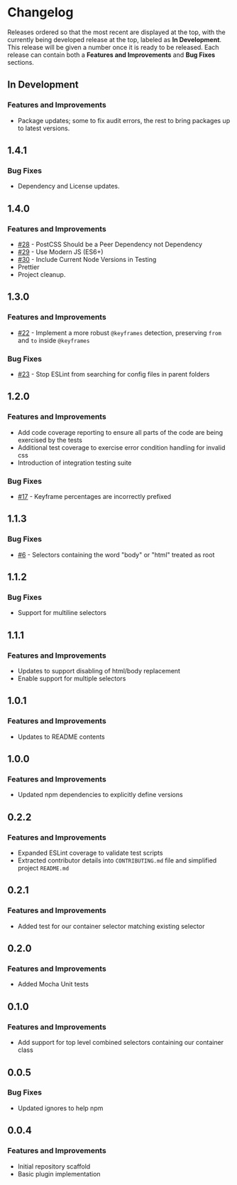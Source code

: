 # Changelog

Releases ordered so that the most recent are displayed at the top, with the currently being developed release at the top, labeled as **In Development**. This release will be given a number once it is ready to be released. Each release can contain both a **Features and Improvements** and **Bug Fixes** sections.

## In Development

### Features and Improvements

* Package updates; some to fix audit errors, the rest to bring packages up to latest versions.

## 1.4.1

### Bug Fixes

-   Dependency and License updates.

## 1.4.0

### Features and Improvements

-   [#28](https://github.com/dbtedman/postcss-prefixwrap/issues/28) - PostCSS Should be a Peer Dependency not Dependency
-   [#29](https://github.com/dbtedman/postcss-prefixwrap/issues/29) - Use Modern JS (ES6+)
-   [#30](https://github.com/dbtedman/postcss-prefixwrap/issues/30) - Include Current Node Versions in Testing
-   Prettier
-   Project cleanup.

## 1.3.0

### Features and Improvements

-   [#22](https://github.com/dbtedman/postcss-prefixwrap/pull/22) - Implement a more robust `@keyframes` detection, preserving `from` and `to` inside `@keyframes`

### Bug Fixes

-   [#23](https://github.com/dbtedman/postcss-prefixwrap/pull/23) - Stop ESLint from searching for config files in parent folders

## 1.2.0

### Features and Improvements

-   Add code coverage reporting to ensure all parts of the code are being exercised by the tests
-   Additional test coverage to exercise error condition handling for invalid css
-   Introduction of integration testing suite

### Bug Fixes

-   [#17](https://github.com/dbtedman/postcss-prefixwrap/issues/17) - Keyframe percentages are incorrectly prefixed

## 1.1.3

### Bug Fixes

-   [#6](https://github.com/dbtedman/postcss-prefixwrap/issues/6) - Selectors containing the word "body" or "html" treated as root

## 1.1.2

### Bug Fixes

-   Support for multiline selectors

## 1.1.1

### Features and Improvements

-   Updates to support disabling of html/body replacement
-   Enable support for multiple selectors

## 1.0.1

### Features and Improvements

-   Updates to README contents

## 1.0.0

### Features and Improvements

-   Updated npm dependencies to explicitly define versions

## 0.2.2

### Features and Improvements

-   Expanded ESLint coverage to validate test scripts
-   Extracted contributor details into `CONTRIBUTING.md` file and simplified project `README.md`

## 0.2.1

### Features and Improvements

-   Added test for our container selector matching existing selector

## 0.2.0

### Features and Improvements

-   Added Mocha Unit tests

## 0.1.0

### Features and Improvements

-   Add support for top level combined selectors containing our container class

## 0.0.5

### Bug Fixes

-   Updated ignores to help npm

## 0.0.4

### Features and Improvements

-   Initial repository scaffold
-   Basic plugin implementation

